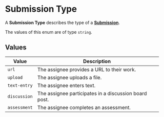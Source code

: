 # Submission Type
A **Submission Type** describes the type of a
**[Submission](../submission)**.

The values of this enum are of type `string`.

## Values
| Value        | Description                                           |
|--------------|-------------------------------------------------------|
| `url`        | The assignee provides a URL to their work.            |
| `upload`     | The assignee uploads a file.                          |
| `text-entry` | The assignee enters text.                             |
| `discussion` | The assignee participates in a discussion board post. |
| `assessment` | The assignee completes an assessment.                 |
